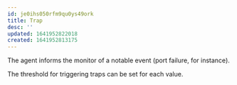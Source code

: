 ```yaml
---
id: je0ihs050rfm9qu0ys49ork
title: Trap
desc: ''
updated: 1641952822018
created: 1641952813175
---
```



The agent informs the monitor of a notable event (port failure, for instance). 

The threshold for triggering traps can be set for each value.
